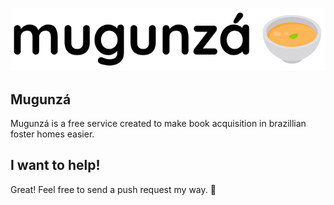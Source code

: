 ![Logo](assets/logo-normal.png)


## Mugunzá
Mugunzá is a free service created to make book acquisition in brazillian foster homes easier.

## I want to help!
Great!
Feel free to send a push request my way. 💜 